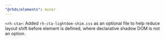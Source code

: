 ```yaml
---
"@rhds/elements": minor
---
```


`<rh-cta>`: Added `rh-cta-lightdom-shim.css` as an optional file to help reduce layout shift before element is defined, where declarative shadow DOM is not an option.

